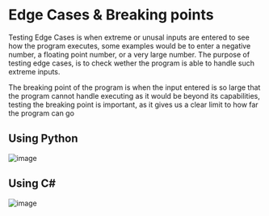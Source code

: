 # Edge Cases & Breaking points
Testing Edge Cases is when extreme or unusal inputs are entered to see how the program executes, some examples would be to enter a negative number, a floating point number, or a very large number. The purpose of testing edge cases, is to check wether the program is able to handle such extreme inputs.
  
The breaking point of the program is when the input entered is so large that the program cannot handle executing as it would be beyond its capabilities, testing the breaking point is important, as it gives us a clear limit to how far the program can go

## Using Python  
![image](https://github.com/CIS1221-2023-2024/A6-IsPrime/assets/150345446/259f864d-7ba3-48cc-9974-8637f6171296)





## Using C#  
![image](https://github.com/CIS1221-2023-2024/A6-IsPrime/assets/150345446/cec82354-fc1f-4522-abeb-8ee1b4262e75)
